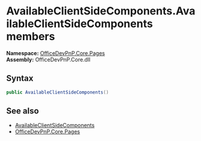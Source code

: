 # AvailableClientSideComponents.AvailableClientSideComponents members 
  

**Namespace:** [OfficeDevPnP.Core.Pages](OfficeDevPnP.Core.Pages.md)  
**Assembly:** OfficeDevPnP.Core.dll  
## Syntax
```C#
public AvailableClientSideComponents()
```
## See also
- [AvailableClientSideComponents](OfficeDevPnP.Core.Pages.AvailableClientSideComponents.md)
- [OfficeDevPnP.Core.Pages](OfficeDevPnP.Core.Pages.md)

